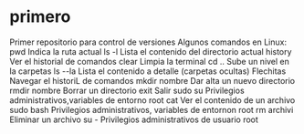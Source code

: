 # primero
Primer repositorio para control de versiones 
Algunos comandos en Linux:
pwd Indica la ruta actual
ls -l Lista el contenido del directorio actual
history Ver el historial de comandos
clear Limpia la terminal
cd .. Sube un nivel en la carpetas
ls --la Lista el contenido a detalle (carpetas ocultas)
Flechitas Navegar el historiL de comandos
mkdir nombre Dar alta un nuevo directorio
rmdir nombre Borrar un directorio
exit Salir
sudo su Privilegios administrativos,variables de entorno root
cat Ver el contenido de un archivo
sudo bash Privilegios administrativos, variables de entornon root
rm archivi Eliminar un archivo
su - Privilegios administrativos de usuario root






